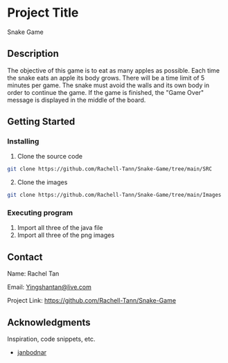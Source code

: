 # Project Title

Snake Game

## Description

The objective of this game is to eat as many apples as possible. Each time the snake eats an apple its body grows. There will be a time limit of 5 minutes per game. The snake must avoid the walls and its own body in order to continue the game. If the game is finished, the "Game Over" message is displayed in the middle of the board.

## Getting Started

### Installing

1. Clone the source code
```sh
git clone https://github.com/Rachell-Tann/Snake-Game/tree/main/SRC
```
2. Clone the images
```sh
git clone https://github.com/Rachell-Tann/Snake-Game/tree/main/Images
```

### Executing program

1. Import all three of the java file
2. Import all three of the png images

## Contact

Name: Rachel Tan

Email: Yingshantan@live.com

Project Link: https://github.com/Rachell-Tann/Snake-Game

## Acknowledgments

Inspiration, code snippets, etc.
* [janbodnar](https://github.com/janbodnar/Java-Snake-Game)
